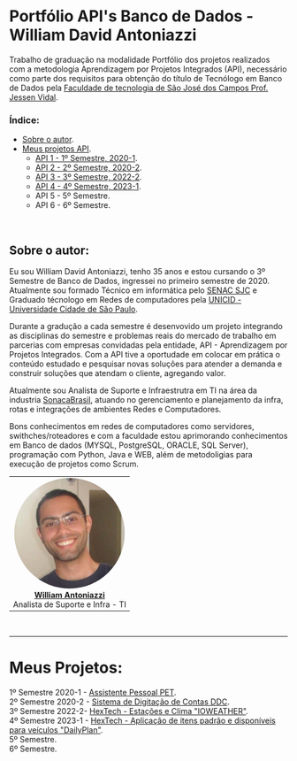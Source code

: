 # Portfólio API's Banco de Dados - William David Antoniazzi
Trabalho de graduação na modalidade Portfólio dos projetos realizados com a metodologia Aprendizagem por Projetos Integrados (API), necessário como parte dos requisitos para obtenção do título de Tecnólogo em Banco de Dados pela [Faculdade de tecnologia de São José dos Campos Prof. Jessen Vidal](https://fatecsjc-prd.azurewebsites.net/ "FATEC Prof. Jessen Vidal").

### Índice:
- [Sobre o autor](#sobre-o-autor).
- [Meus projetos API](#meus-projetos).
    - [API 1 - 1º Semestre, 2020-1](./semestres/sem1_api.md).
    - [API 2 - 2º Semestre, 2020-2](./semestres/sem2_api.md).
    - [API 3 - 3º Semestre, 2022-2](./semestres/sem3_api.md).
    - [API 4 - 4º Semestre, 2023-1](./semestres/sem4_api.md).
    - API 5 - 5º Semestre.
    - API 6 - 6º Semestre.
<br/>

## Sobre o autor:
Eu sou William David Antoniazzi, tenho 35 anos e estou cursando o 3º Semestre de Banco de Dados, ingressei no primeiro semestre de 2020.
Atualmente sou formado Técnico em informática pelo [SENAC SJC](https://www.sp.senac.br/senac-sao-jose-dos-campos) e Graduado técnologo em Redes de computadores pela [UNICID - Universidade Cidade de São Paulo](https://www.unicid.edu.br/).
<br/>

Durante a gradução a cada semestre é desenvovido um projeto integrando as disciplinas do semestre e problemas reais do mercado de trabalho em parcerias com empresas convidadas pela entidade, API - Aprendizagem por Projetos Integrados.
Com a API tive a oportudade em colocar em prática o conteúdo estudado e pesquisar novas soluções para atender a demanda e construir soluções que atendam o cliente, agregando valor.
<br/>

Atualmente sou Analista de Suporte e Infraestrutra em TI na área da industria [SonacaBrasil](https://www.linkedin.com/company/sonacabrasil), atuando no gerenciamento e planejamento da infra, rotas e integrações de ambientes Redes e Computadores.
<br/>  

Bons conhecimentos em redes de computadores como servidores, swithches/roteadores e com a faculdade estou aprimorando conhecimentos em Banco de dados (MYSQL, PostgreSQL, ORACLE, SQL Server), programação com Python, Java e WEB, além de metodoligias para execução de projetos como Scrum.
<br/>

<table border="0" align="center">
	<tr> 
		<td align="center"><a href="https://www.linkedin.com/in/williamantoniazzi/"><img style="border-radius: 50%;" src="https://github.com/williamantoniazzi/Bertoti/blob/main/TG_BD1/docsandimages/1516844738897.jpg" width="200px;"/><br/><b>William Antoniazzi</b></a>
        <br/>
        Analista de Suporte e Infra - TI
        </td>
	</tr>
</table>
<br/>

---
# Meus Projetos:
1º Semestre 2020-1 - [Assistente Pessoal PET](./semestres/sem1_api.md). <br/>
2º Semestre 2020-2 - [Sistema de Digitação de Contas DDC](./semestres/sem2_api.md). <br/>
3º Semestre 2022-2- [HexTech - Estações e Clima "IOWEATHER"](./semestres/sem3_api.md). <br/>
4º Semestre 2023-1 - [HexTech - Aplicação de itens padrão e disponíveis para veículos "DailyPlan"](./semestres/sem4_api.md).<br/>
5º Semestre. <br/>
6º Semestre. <br/>